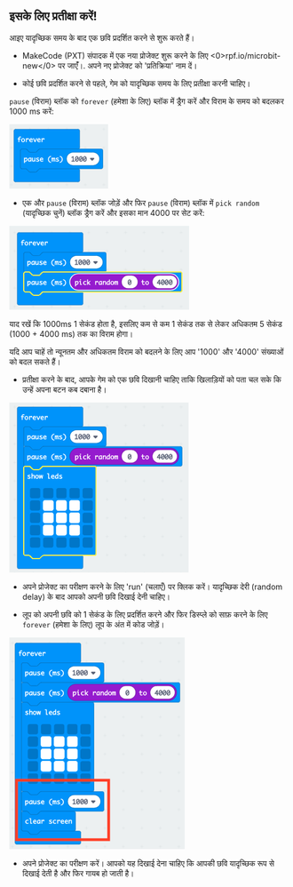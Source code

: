 ## इसके लिए प्रतीक्षा करें!

आइए यादृच्छिक समय के बाद एक छवि प्रदर्शित करने से शुरू करते हैं।

+ MakeCode (PXT) संपादक में एक नया प्रोजेक्ट शुरू करने के लिए <0>rpf.io/microbit-new</0> पर जाएंँ।. अपने नए प्रोजेक्ट को 'प्रतिक्रिया' नाम दें।

+ कोई छवि प्रदर्शित करने से पहले, गेम को यादृच्छिक समय के लिए प्रतीक्षा करनी चाहिए।

`pause` (विराम) ब्लॉक को `forever` (हमेशा के लिए) ब्लॉक में ड्रैग करें और विराम के समय को बदलकर 1000 ms करें:

![स्क्रीनशॉट](images/reaction-pause.png)

+ एक और `pause` (विराम) ब्लॉक जोड़ें और फिर `pause` (विराम) ब्लॉक में `pick random` (यादृच्छिक चुनें) ब्लॉक ड्रैग करें और इसका मान 4000 पर सेट करें:

![स्क्रीनशॉट](images/reaction-pause-random.png)

याद रखें कि 1000ms 1 सेकंड होता है, इसलिए कम से कम 1 सेकंड तक से लेकर अधिकतम 5 सेकंड (1000 + 4000 ms) तक का विराम होगा।

यदि आप चाहें तो न्यूनतम और अधिकतम विराम को बदलने के लिए आप '1000' और '4000' संख्याओं को बदल सकते हैं।

+ प्रतीक्षा करने के बाद, आपके गेम को एक छवि दिखानी चाहिए ताकि खिलाड़ियों को पता चल सके कि उन्हें अपना बटन कब दबाना है।

![स्क्रीनशॉट](images/reaction-image.png)

+ अपने प्रोजेक्ट का परीक्षण करने के लिए 'run' (चलाएँ) पर क्लिक करें। यादृच्छिक देरी (random delay) के बाद आपको अपनी छवि दिखाई देनी चाहिए।

+ लूप को अपनी छवि को 1 सेकंड के लिए प्रदर्शित करने और फिर डिस्प्ले को साफ़ करने के लिए `forever` (हमेशा के लिए) लूप के अंत में कोड जोड़ें।

![स्क्रीनशॉट](images/reaction-clear.png)

+ अपने प्रोजेक्ट का परीक्षण करें। आपको यह दिखाई देना चाहिए कि आपकी छवि यादृच्छिक रूप से दिखाई देती है और फिर गायब हो जाती है।
